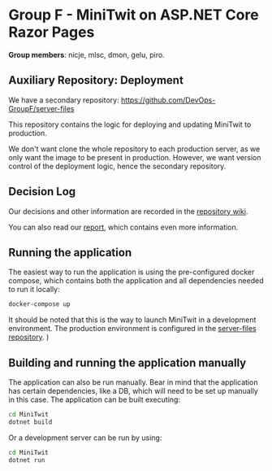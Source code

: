 # Group F - MiniTwit on ASP.NET Core Razor Pages
**Group members**: nicje, mlsc, dmon, gelu, piro.

## Auxiliary Repository: Deployment

We have a secondary repository: <https://github.com/DevOps-GroupF/server-files>

This repository contains the logic for deploying and updating MiniTwit to production.

We don't want clone the whole repository to each production server, as we only want the image to be present in production.
However, we want version control of the deployment logic, hence the secondary repository.


## Decision Log
Our decisions and other information are recorded in the [repository wiki](https://github.com/DevOps-GroupF/itu-minitwit-devops/wiki).

You can also read our [report](https://github.com/DevOps-GroupF/itu-minitwit-devops/blob/main/report/build/MSc_group_f.pdf), which contains even more information.

## Running the application
The easiest way to run the application is using the pre-configured docker compose, which contains both the application and all dependencies needed to run it locally:
```bash
docker-compose up
```

It should be noted that this is the way to launch MiniTwit in a development environment. The production environment is configured in the [server-files repository](https://github.com/DevOps-GroupF/server-files).
)

## Building and running the application manually
The application can also be run manually. Bear in mind that the application has certain dependencies, like a DB, which will need to be set up manually in this case.
The application can be built executing:
```bash
cd MiniTwit
dotnet build
```

Or a development server can be run by using:
```bash
cd MiniTwit
dotnet run
```

